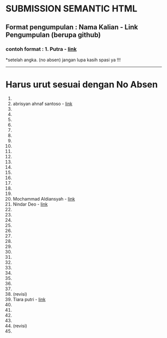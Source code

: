 # SUBMISSION SEMANTIC HTML
## Format pengumpulan : Nama Kalian - Link Pengumpulan (berupa github)
### contoh format : 1. Putra - [link](https://github.com/indekslink/semantic-html)
*setelah angka. (no absen) jangan lupa kasih spasi ya !!!

---
# Harus urut sesuai dengan No Absen  
1.
2. abrisyan ahnaf santoso - [link](https://github.com/checksam/semantic---html)
3.
4.
5.
6.
7.
8.
9.
10.
11.
12.
13.
14.
15.
16.
17.
18.
19.
20. Mochammad Aldiansyah - [link](https://github.com/aldigakure/SEMANTIK_HTML)
21. Nindar Deo - [link](https://github.com/Nindar-txr/semantic)
22.
23.
24.
25.
26.
27.
28.
29.
30.
31.
32.
33.
34.
35.
36.
37.
38. (revisi)
39. Tiara putri - [link](https://github.com/Tiaranara/SEMANTIC-)
40.
41.
42.
43.
44. (revisi)
45.
